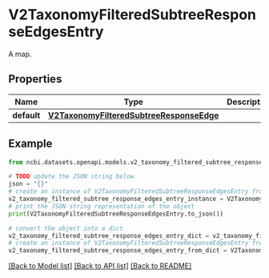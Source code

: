 # V2TaxonomyFilteredSubtreeResponseEdgesEntry

A map.

## Properties

Name | Type | Description | Notes
------------ | ------------- | ------------- | -------------
**default** | [**V2TaxonomyFilteredSubtreeResponseEdge**](V2TaxonomyFilteredSubtreeResponseEdge.md) |  | [optional] 

## Example

```python
from ncbi.datasets.openapi.models.v2_taxonomy_filtered_subtree_response_edges_entry import V2TaxonomyFilteredSubtreeResponseEdgesEntry

# TODO update the JSON string below
json = "{}"
# create an instance of V2TaxonomyFilteredSubtreeResponseEdgesEntry from a JSON string
v2_taxonomy_filtered_subtree_response_edges_entry_instance = V2TaxonomyFilteredSubtreeResponseEdgesEntry.from_json(json)
# print the JSON string representation of the object
print(V2TaxonomyFilteredSubtreeResponseEdgesEntry.to_json())

# convert the object into a dict
v2_taxonomy_filtered_subtree_response_edges_entry_dict = v2_taxonomy_filtered_subtree_response_edges_entry_instance.to_dict()
# create an instance of V2TaxonomyFilteredSubtreeResponseEdgesEntry from a dict
v2_taxonomy_filtered_subtree_response_edges_entry_from_dict = V2TaxonomyFilteredSubtreeResponseEdgesEntry.from_dict(v2_taxonomy_filtered_subtree_response_edges_entry_dict)
```
[[Back to Model list]](../README.md#documentation-for-models) [[Back to API list]](../README.md#documentation-for-api-endpoints) [[Back to README]](../README.md)


